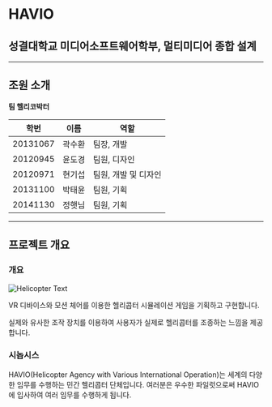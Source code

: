 # HAVIO
## 성결대학교 미디어소프트웨어학부, 멀티미디어 종합 설계
***
## 조원 소개
**팀 헬리코박터**

학번|이름|역할
----|----|----
20131067|곽수환|팀장, 개발
20120945|윤도경|팀원, 디자인
20120971|현기섭|팀원, 개발 및 디자인
20131100|박태윤|팀원, 기획
20141130|정햇님|팀원, 기획
***
## 프로젝트 개요
### 개요
![Helicopter Text](https://github.com/simple3068/CapstoneProject/blob/master/Images/proposal_00.png?raw=true)

VR 디바이스와 모션 체어를 이용한 헬리콥터 시뮬레이션 게임을 기획하고 구현합니다.

실제와 유사한 조작 장치를 이용하여 사용자가 실제로 헬리콥터를 조종하는 느낌을 제공합니다.

### 시놉시스
HAVIO(Helicopter Agency with Various International Operation)는 세계의 다양한 임무를 수행하는 민간 헬리콥터 단체입니다. 여러분은 우수한 파일럿으로써 HAVIO에 입사하여 여러 임무를 수행하게 됩니다. 
